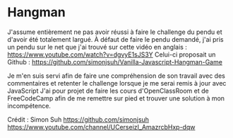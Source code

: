 # Hangman

J'assume entièrement ne pas avoir réussi à faire le challenge du pendu et d'avoir été totalement largué.
À défaut de faire le pendu demandé, j'ai pris un pendu sur le net que j'ai trouvé sur cette vidéo en anglais : https://www.youtube.com/watch?v=dgvyE1sJS3Y
Celui-ci proposait un Github : https://github.com/simonjsuh/Vanilla-Javascript-Hangman-Game

Je m'en suis servi afin de faire une compréhension de son travail avec des commentaires et retenter le challenge lorsque je me serai remis à jour avec JavaScript
J'ai pour projet de faire les cours d'OpenClassRoom et de FreeCodeCamp afin de me remettre sur pied et trouver une solution à mon incompétence.

Crédit : Simon Suh
https://github.com/simonjsuh
https://www.youtube.com/channel/UCerseizI_AmazrcbHxp-dqw
